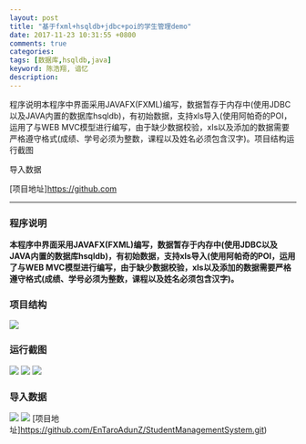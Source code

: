 ```yaml
---
layout: post
title: "基于fxml+hsqldb+jdbc+poi的学生管理demo"
date: 2017-11-23 10:31:55 +0800
comments: true
categories:
tags: [数据库,hsqldb,java]
keyword: 陈浩翔, 谙忆
description:
---
```



程序说明本程序中界面采用JAVAFX(FXML)编写，数据暂存于内存中(使用JDBC以及JAVA内置的数据库hsqldb)，有初始数据，支持xls导入(使用阿帕奇的POI，运用了与WEB MVC模型进行编写，由于缺少数据校验，xls以及添加的数据需要严格遵守格式(成绩、学号必须为整数，课程以及姓名必须包含汉字)。项目结构运行截图 

导入数据 

[项目地址]https://github.com
<!-- more -->
----------

### 程序说明
**本程序中界面采用JAVAFX(FXML)编写，数据暂存于内存中(使用JDBC以及JAVA内置的数据库hsqldb)，有初始数据，支持xls导入(使用阿帕奇的POI，运用了与WEB MVC模型进行编写，由于缺少数据校验，xls以及添加的数据需要严格遵守格式(成绩、学号必须为整数，课程以及姓名必须包含汉字)。**
### 项目结构
![](http://othgjp7hs.bkt.clouddn.com/17-11-13/73568901.jpg)
### 运行截图
![](http://othgjp7hs.bkt.clouddn.com/17-11-13/65348674.jpg)
![](http://othgjp7hs.bkt.clouddn.com/17-11-13/27331363.jpg)
![](http://othgjp7hs.bkt.clouddn.com/17-11-13/72909458.jpg)
### 导入数据
![](http://othgjp7hs.bkt.clouddn.com/17-11-13/92038342.jpg)
![](http://othgjp7hs.bkt.clouddn.com/17-11-13/73760365.jpg)
[项目地址]https://github.com/EnTaroAdunZ/StudentManagementSystem.git)
